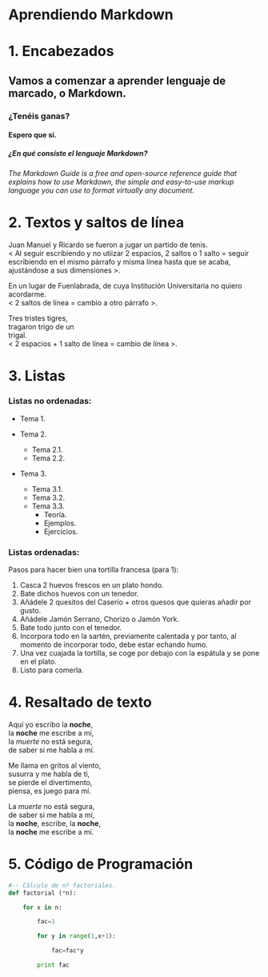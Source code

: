 # Aprendiendo Markdown

# 1. Encabezados

## Vamos a comenzar a aprender lenguaje de marcado, o Markdown.

### ¿Tenéis ganas? 

#### Espero que sí.

##### ¿En qué consiste el lenguaje Markdown?

###### The Markdown Guide is a free and open-source reference guide that explains how to use Markdown, the simple and easy-to-use markup language you can use to format virtually any document.

# 2. Textos y saltos de línea

Juan Manuel y Ricardo se fueron a jugar un partido de tenis.  
< Al seguir escribiendo y no utiizar 2 espacios, 2 saltos o 1 salto = seguir escribiendo en el mismo párrafo y misma línea hasta que se acaba, ajustándose a sus dimensiones >.

En un lugar de Fuenlabrada, de cuya Institución Universitaria no quiero acordarme.  
< 2 saltos de línea = cambio a otro párrafo >.

Tres tristes tigres,  
tragaron trigo de un  
trigal.  
< 2 espacios + 1 salto de línea = cambio de línea >.

# 3. Listas

### Listas no ordenadas:

* Tema 1.
* Tema 2.  
  * Tema 2.1.  
  * Tema 2.2.

* Tema 3.  
  * Tema 3.1.  
  * Tema 3.2.  
  * Tema 3.3.  
    * Teoría.  
    * Ejemplos.  
    * Ejercicios.

### Listas ordenadas:

Pasos para hacer bien una tortilla francesa (para 1):

1. Casca 2 huevos frescos en un plato hondo.
2. Bate dichos huevos con un tenedor.
3. Añádele 2 quesitos del Caserío + otros quesos que quieras añadir por gusto.
4. Añádele Jamón Serrano, Chorizo o Jamón York.
5. Bate todo junto con el tenedor.
6. Incorpora todo en la sartén, previamente calentada y por tanto, al momento de incorporar todo, debe estar echando humo.
7. Una vez cuajada la tortilla, se coge por debajo con la espátula y se pone en el plato.
8. Listo para comerla.

# 4. Resaltado de texto

Aquí yo escribo la **noche**,  
la **noche** me escribe a mí,  
la *muerte* no está segura,  
de saber si me habla a mí.


Me llama en gritos al viento,  
susurra y me habla de ti,  
se pierde el divertimento,  
piensa, es juego para mí.


La *muerte* no está segura,  
de saber si me habla a mí,  
la **noche**, escribe, la **noche**,  
la **noche** me escribe a mí.

# 5. Código de Programación

```python
#-- Cálculo de nº factoriales.
def factorial (*n):

    for x in n:

        fac=1

        for y in range(1,x+1):

            fac=fac*y

        print fac
```

